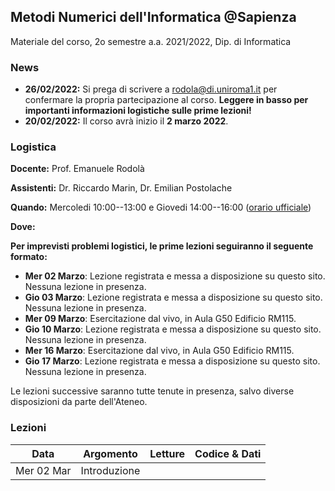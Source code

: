 ## Metodi Numerici dell'Informatica @Sapienza

Materiale del corso, 2o semestre a.a. 2021/2022, Dip. di Informatica

### News

- **26/02/2022:** Si prega di scrivere a rodola@di.uniroma1.it per confermare la propria partecipazione al corso. **Leggere in basso per importanti informazioni logistiche sulle prime lezioni!**
- **20/02/2022:** Il corso avrà inizio il **2 marzo 2022**.

### Logistica

**Docente:** Prof. Emanuele Rodolà

**Assistenti:** Dr. Riccardo Marin, Dr. Emilian Postolache

**Quando:** Mercoledi 10:00--13:00 e Giovedi 14:00--16:00 ([orario ufficiale](https://www.studiareinformatica.uniroma1.it/laurea/orario-per-insegnamento-laurea))

**Dove:**

**Per imprevisti problemi logistici, le prime lezioni seguiranno il seguente formato:**

- **Mer 02 Marzo**: Lezione registrata e messa a disposizione su questo sito. Nessuna lezione in presenza.
- **Gio 03 Marzo**: Lezione registrata e messa a disposizione su questo sito. Nessuna lezione in presenza.
- **Mer 09 Marzo**: Esercitazione dal vivo, in Aula G50 Edificio RM115.
- **Gio 10 Marzo**: Lezione registrata e messa a disposizione su questo sito. Nessuna lezione in presenza.
- **Mer 16 Marzo**: Esercitazione dal vivo, in Aula G50 Edificio RM115.
- **Gio 17 Marzo**: Lezione registrata e messa a disposizione su questo sito. Nessuna lezione in presenza.

Le lezioni successive saranno tutte tenute in presenza, salvo diverse disposizioni da parte dell'Ateneo.

### Lezioni

**Data** | **Argomento** | **Letture** | **Codice & Dati**
------------ | ------------- | ------------ | ------------
Mer 02 Mar | Introduzione |  |

